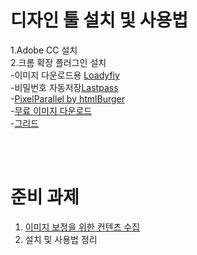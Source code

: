 ﻿# 디자인 툴 설치 및 사용법
1.Adobe CC 설치 <br/>
2.크롬 확장 플러그인 설치 <br/>
-이미지 다운로드용 [Loadyfiy](https://chrome.google.com/webstore/detail/loadify-smart-image-downl/kbohbdnooimgjlohmicjmoagppjdcbam)<br/>
-비밀번호 자동저장[Lastpass](https://chrome.google.com/webstore/detail/lastpass-free-password-ma/hdokiejnpimakedhajhdlcegeplioahd)<br/>
-[PixelParallel by htmlBurger](https://chrome.google.com/webstore/detail/pixelparallel-by-htmlburg/iffnoibnepbcloaaagchjonfplimpkob)<br/>
-[무료 이미지 다운로드](https://unsplash.com/)<br/>
-[그리드](http://gridcalculator.dk/)<br/>

<br/><br/>

# 준비 과제
1. [이미지 보정을 위한 컨텐츠 수집](https://unsplash.com)
2. 설치 및 사용법 정리
